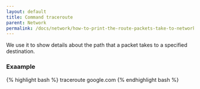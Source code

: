```yaml
---
layout: default
title: Command traceroute
parent: Network
permalink: /docs/network/how-to-print-the-route-packets-take-to-network-host/
---
```



We use it to show details about the path that a packet takes to a specified destination.
### Exaample
{% highlight bash %}
traceroute google.com
{% endhighlight bash %}
